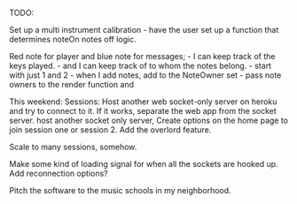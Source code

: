 TODO:

Set up a multi instrument calibration - have the user set up a function that determines noteOn notes off logic. 

Red note for player and blue note for messages;
    - I can keep track of the keys played.
    - and I can keep track of to whom the notes belong. 
    - start with just 1 and 2 
    - when I add notes, add to the NoteOwner set 
    - pass note owners to the render function and 

This weekend: Sessions:
Host another web socket-only server on heroku and try to connect to it. 
If it works, separate the web app from the socket server.
host another socket only server, 
Create options on the home page to join session one or session 2.
Add the overlord feature.

Scale to many sessions, somehow.

Make some kind of loading signal for when all the sockets are hooked up. 
Add reconnection options?


Pitch the software to the music schools in my neighborhood. 
